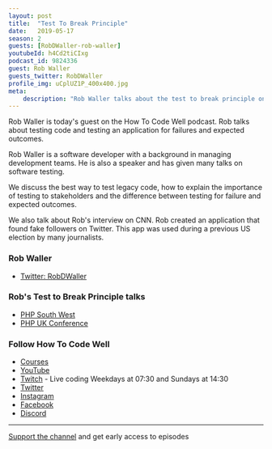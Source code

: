 ```yaml
---
layout: post
title:  "Test To Break Principle"
date:   2019-05-17
season: 2
guests: [RobDWaller-rob-waller]
youtubeId: h4Cd2tiCIxg
podcast_id: 9824336
guest: Rob Waller
guests_twitter: RobDWaller
profile_img: uCplUZ1P_400x400.jpg
meta:
    description: "Rob Waller talks about the test to break principle on the How To Code Well podcast"
---
```

Rob Waller is today's guest on the How To Code Well podcast. Rob talks about testing code and testing an application for failures and expected outcomes.

Rob Waller is a software developer with a background in managing development teams. He is also a speaker and has given many talks on software testing.

We discuss the best way to test legacy code, how to explain the importance of testing to stakeholders and the difference between testing for failure and expected outcomes.

We also talk about Rob's interview on CNN. Rob created an application that found fake followers on Twitter. This app was used during a previous US election by many journalists.

### Rob Waller
- [Twitter: RobDWaller](https://twitter.com/RobDWaller) 

### Rob's Test to Break Principle talks
- [PHP South West](https://youtu.be/vRtioaertzU) 
- [PHP UK Conference](https://youtu.be/JDwFyRXbVHQ) 

### Follow How To Code Well
- [Courses](http://howtocodewell.net)
- [YouTube](http://youtube.com/howtocodewell)
- [Twitch](http://twitch.tv/howtocodewell) - Live coding Weekdays at 07:30 and Sundays at 14:30
- [Twitter](https://twitter.com/howtocodewell)
- [Instagram](http://instagram.com/howtocodewell/)
- [Facebook](http://facebook.com/howtocodewell/)
- [Discord](http://howtocodewell.net/discord)

-------------------------------

[Support the channel](https://www.patreon.com/howToCodeWell) and get early access to episodes
